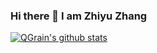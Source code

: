### Hi there 👋 I am Zhiyu Zhang

[![QGrain's github stats](https://github-readme-stats.vercel.app/api?username=qgrain&show_icons=true&count_private=true&theme=radical)](https://github.com/anuraghazra/github-readme-stats)
<!--[![Top Langs](https://github-readme-stats.vercel.app/api/top-langs/?username=qgrain&hide=css,html,SWIG,Makefile&layout=compact&theme=radical)](https://github.com/anuraghazra/github-readme-stats)-->

<!--
**QGrain/QGrain** is a ✨ _special_ ✨ repository because its `README.md` (this file) appears on your GitHub profile.

Here are some ideas to get you started:

- 🔭 I’m currently working on ...
- 🌱 I’m currently learning ...
- 👯 I’m looking to collaborate on ...
- 🤔 I’m looking for help with ...
- 💬 Ask me about ...
- 📫 How to reach me: ...
- 😄 Pronouns: ...
- ⚡ Fun fact: ...
-->
